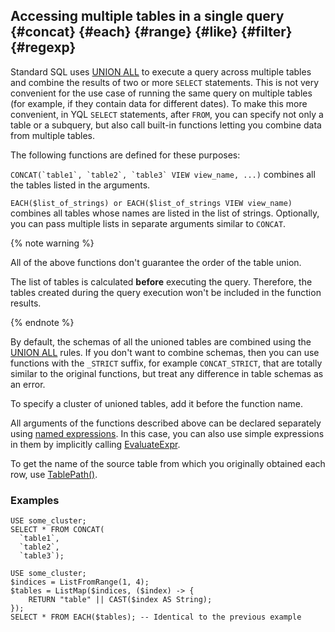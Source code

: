 ## Accessing multiple tables in a single query {#concat} {#each} {#range} {#like} {#filter} {#regexp}

Standard SQL uses [UNION ALL](union.md#union-all) to execute a query across multiple tables and combine the results of two or more `SELECT` statements. This is not very convenient for the use case of running the same query on multiple tables (for example, if they contain data for different dates). To make this more convenient, in YQL `SELECT` statements, after `FROM`, you can specify not only a table or a subquery, but also call built-in functions letting you combine data from multiple tables.

The following functions are defined for these purposes:

```CONCAT(`table1`, `table2`, `table3` VIEW view_name, ...)``` combines all the tables listed in the arguments.

```EACH($list_of_strings) or EACH($list_of_strings VIEW view_name)``` combines all tables whose names are listed in the list of strings. Optionally, you can pass multiple lists in separate arguments similar to `CONCAT`.

{% note warning %}

All of the above functions don't guarantee the order of the table union.

The list of tables is calculated **before** executing the query. Therefore, the tables created during the query execution won't be included in the function results.

{% endnote %}

By default, the schemas of all the unioned tables are combined using the [UNION ALL](union.md#union-all) rules. If you don't want to combine schemas, then you can use functions with the `_STRICT` suffix, for example `CONCAT_STRICT`, that are totally similar to the original functions, but treat any difference in table schemas as an error.

To specify a cluster of unioned tables, add it before the function name.

All arguments of the functions described above can be declared separately using [named expressions](../expressions.md#named-nodes). In this case, you can also use  simple expressions in them by implicitly calling [EvaluateExpr](../../builtins/basic.md#evaluate_expr_atom).

To get the name of the source table from which you originally obtained each row, use [TablePath()](../../builtins/basic.md#tablepath).

### Examples

```yql
USE some_cluster;
SELECT * FROM CONCAT(
  `table1`,
  `table2`,
  `table3`);
```

```yql
USE some_cluster;
$indices = ListFromRange(1, 4);
$tables = ListMap($indices, ($index) -> {
    RETURN "table" || CAST($index AS String);
});
SELECT * FROM EACH($tables); -- Identical to the previous example
```
